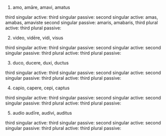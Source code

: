 1. amo, amāre, amavi, amatus

third singular active: 
third singular passive: 
second singular active: amas, amabas, amaviste
second singular passive: amaris, amabaris, 
third plural active: 
third plural passive: 

2. video, vidēre, vidi, visus

third singular active: 
third singular passive: 
second singular active: 
second singular passive: 
third plural active: 
third plural passive: 

3. duco, ducere, duxi, ductus

third singular active: 
third singular passive: 
second singular active: 
second singular passive: 
third plural active: 
third plural passive: 

4. capio, capere, cepi, captus

third singular active: 
third singular passive: 
second singular active: 
second singular passive: 
third plural active: 
third plural passive: 

5. audio audīre, audivi, auditus

third singular active: 
third singular passive: 
second singular active: 
second singular passive: 
third plural active: 
third plural passive: 
